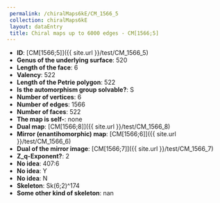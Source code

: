 ```yaml
--- 
 permalink: /chiralMaps6kE/CM_1566_5 
 collection: chiralMaps6kE
 layout: dataEntry
 title: Chiral maps up to 6000 edges - CM[1566;5]
---
```


- **ID**: [CM[1566;5]]({{ site.url }}/test/CM_1566_5)
- **Genus of the underlying surface**: 520
- **Length of the face**: 6
- **Valency**: 522
- **Length of the Petrie polygon**: 522
- **Is the automorphism group solvable?**: S
- **Number of vertices**: 6
- **Number of edges**: 1566
- **Number of faces**: 522
- **The map is self-**: none
- **Dual map**: [CM[1566;8]]({{ site.url }}/test/CM_1566_8)
- **Mirror (enantihomorphic) map**: [CM[1566;6]]({{ site.url }}/test/CM_1566_6)
- **Dual of the mirror image**: [CM[1566;7]]({{ site.url }}/test/CM_1566_7)
- **Z_q-Exponent?**: 2
- **No idea**:  407:6
- **No idea**: Y
- **No idea**: N
- **Skeleton**: Sk(6;2)^174
- **Some other kind of skeleton**: nan
